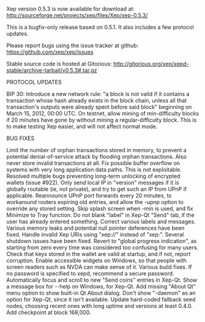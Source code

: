 Xep version 0.5.3 is now available for download at:
http://sourceforge.net/projects/xep/files/Xep/xep-0.5.3/

This is a bugfix-only release based on 0.5.1.
It also includes a few protocol updates.

Please report bugs using the issue tracker at github:
https://github.com/xep/xep/issues

Stable source code is hosted at Gitorious:
http://gitorious.org/xep/xepd-stable/archive-tarball/v0.5.3#.tar.gz

PROTOCOL UPDATES

BIP 30: Introduce a new network rule: "a block is not valid if it contains a transaction whose hash already exists in the block chain, unless all that transaction's outputs were already spent before said block" beginning on March 15, 2012, 00:00 UTC.
On testnet, allow mining of min-difficulty blocks if 20 minutes have gone by without mining a regular-difficulty block. This is to make testing Xep easier, and will not affect normal mode.

BUG FIXES

Limit the number of orphan transactions stored in memory, to prevent a potential denial-of-service attack by flooding orphan transactions. Also never store invalid transactions at all.
Fix possible buffer overflow on systems with very long application data paths. This is not exploitable.
Resolved multiple bugs preventing long-term unlocking of encrypted wallets
(issue #922).
Only send local IP in "version" messages if it is globally routable (ie, not private), and try to get such an IP from UPnP if applicable.
Reannounce UPnP port forwards every 20 minutes, to workaround routers expiring old entries, and allow the -upnp option to override any stored setting.
Skip splash screen when -min is used, and fix Minimize to Tray function.
Do not blank "label" in Xep-Qt "Send" tab, if the user has already entered something.
Correct various labels and messages.
Various memory leaks and potential null pointer deferences have been fixed.
Handle invalid Xep URIs using "xep://" instead of "xep:".
Several shutdown issues have been fixed.
Revert to "global progress indication", as starting from zero every time was considered too confusing for many users.
Check that keys stored in the wallet are valid at startup, and if not, report corruption.
Enable accessible widgets on Windows, so that people with screen readers such as NVDA can make sense of it.
Various build fixes.
If no password is specified to xepd, recommend a secure password.
Automatically focus and scroll to new "Send coins" entries in Xep-Qt.
Show a message box for --help on Windows, for Xep-Qt.
Add missing "About Qt" menu option to show built-in Qt About dialog.
Don't show "-daemon" as an option for Xep-Qt, since it isn't available.
Update hard-coded fallback seed nodes, choosing recent ones with long uptime and versions at least 0.4.0.
Add checkpoint at block 168,000.

